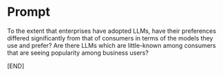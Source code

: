 # Prompt

To the extent that enterprises have adopted LLMs, have their preferences differed significantly from that of consumers in terms of the models they use and prefer? Are there LLMs which are little-known among consumers that are seeing popularity among business users?

[END]
